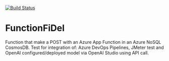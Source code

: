 [![Build Status](https://dev.azure.com/apenco/DevTest/_apis/build/status%2FClusterPipeline?repoName=apencoreply%2FFunctionFiDel&branchName=master)](https://dev.azure.com/apenco/DevTest/_build/latest?definitionId=15&repoName=apencoreply%2FFunctionFiDel&branchName=master)

# FunctionFiDel

Function that make a POST with an Azure App Function in an Azure NoSQL CosmosDB. 
Test for integration of: Azure DevOps Pipelines, JMeter test and OpenAI configured/deployed model via OpenAI Studio using API call.
